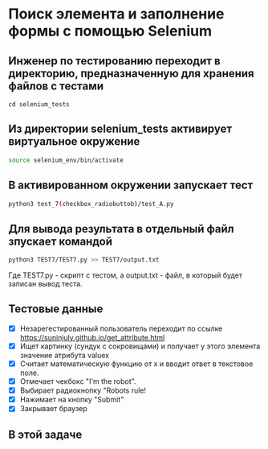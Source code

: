 # Поиск элемента и заполнение формы с помощью Selenium

## Инженер по тестированию переходит в директорию, предназначенную для хранения файлов с тестами
```
cd selenium_tests
```
## Из директории selenium_tests активирует виртуальное окружение
```sh
source selenium_env/bin/activate
```
## В активированном окружении запускает тест 
```sh
python3 test_7(checkbox_radiobuttob)/test_A.py
```
## Для вывода результата в отдельный файл зпускает командой 
```sh
python3 TEST7/TEST7.py >> TEST7/output.txt
```
Где TEST7.py -  скрипт с тестом, а output.txt - файл, в который будет записан вывод теста.

## Тестовые данные
- [x] Незарегестированный пользователь переходит по ссылке https://suninjuly.github.io/get_attribute.html
- [x] Ищет картинку (сундук с сокровищами) и получает у этого элемента значение атрибута valuex
- [x] Считает математическую функцию от x и вводит ответ в текстовое поле.
- [x] Отмечает чекбокс "I'm the robot".
- [x] Выбирает радиокнопку "Robots rule!
- [x] Нажимает на кнопку "Submit"
- [x] Закрывает браузер

##  В этой задаче